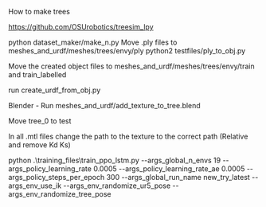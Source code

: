 How to make trees 

https://github.com/OSUrobotics/treesim_lpy

python dataset_maker/make_n.py
Move .ply files to meshes_and_urdf/meshes/trees/envy/ply
python2 testfiles/ply_to_obj.py

Move the created object files to meshes_and_urdf/meshes/trees/envy/train
and train_labelled

run create_urdf_from_obj.py

Blender - Run meshes_and_urdf/add_texture_to_tree.blend

Move tree_0 to test

In all .mtl files change the path to the texture to the correct path (Relative and remove Kd Ks)

python .\training_files\train_ppo_lstm.py --args_global_n_envs 19 --args_policy_learning_rate 0.0005 --args_policy_learning_rate_ae 0.0005 --args_policy_steps_per_epoch 300  --args_global_run_name new_try_latest --args_env_use_ik --args_env_randomize_ur5_pose --args_env_randomize_tree_pose
